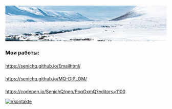 ![Header](https://raw.githubusercontent.com/SenichQ/Senichq/main/vodopad_vid_sverhu_voda_198845_2560x1080.jpg)




### Мои работы:
###
https://senichq.github.io/Emailhtml/
###
https://senichq.github.io/MQ-DIPLOM/
###
https://codepen.io/SenichQ/pen/PoqOxmQ?editors=1100

[![Vkontakte](https://img.shields.io/badge/-Vkontakte-090909?style=for-the-badge&logo=Vk&logoColor=4F7DB3)](https://vk.com/arseniyps2)

